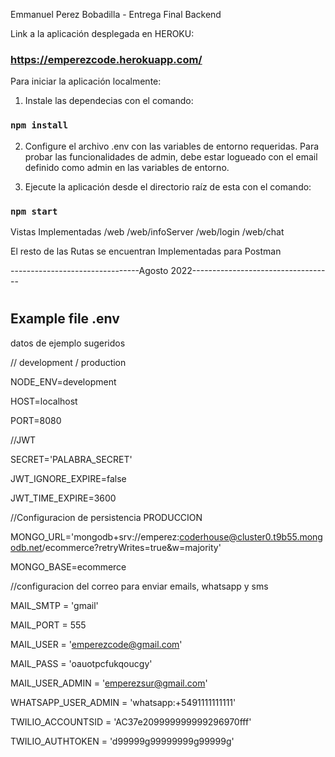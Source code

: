 Emmanuel Perez Bobadilla - Entrega Final Backend

Link a la aplicación desplegada en HEROKU:
### https://emperezcode.herokuapp.com/

Para iniciar la aplicación localmente:

1. Instale las dependecias con el comando:
### `npm install`

2. Configure el archivo .env con las variables de entorno requeridas.
Para probar las funcionalidades de admin, debe estar logueado con el email definido como admin en las variables de entorno.

3. Ejecute la aplicación desde el directorio raíz de esta con el comando:
### `npm start`

Vistas Implementadas
/web
/web/infoServer
/web/login
/web/chat

El resto de las Rutas se encuentran Implementadas para Postman


--------------------------------Agosto 2022-----------------------------------

#
## Example file .env 

datos de ejemplo sugeridos

// development / production

NODE_ENV=development

HOST=localhost

PORT=8080

//JWT

SECRET='PALABRA_SECRET'

JWT_IGNORE_EXPIRE=false

JWT_TIME_EXPIRE=3600

//Configuracion de persistencia PRODUCCION

MONGO_URL='mongodb+srv://emperez:coderhouse@cluster0.t9b55.mongodb.net/ecommerce?retryWrites=true&w=majority'

MONGO_BASE=ecommerce


//configuracion del correo para enviar emails, whatsapp y sms

MAIL_SMTP = 'gmail'

MAIL_PORT = 555

MAIL_USER = 'emperezcode@gmail.com'

MAIL_PASS = 'oauotpcfukqoucgy'

MAIL_USER_ADMIN = 'emperezsur@gmail.com'


WHATSAPP_USER_ADMIN = 'whatsapp:+5491111111111'

TWILIO_ACCOUNTSID = 'AC37e209999999999296970fff'

TWILIO_AUTHTOKEN = 'd99999g99999999g99999g'


